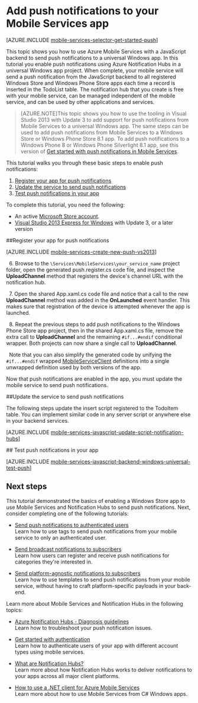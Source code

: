 <properties 
	pageTitle="Add push notifications to your universal Windows 8.1 app | Azure Mobile Services" 
	description="Learn how to send push notifications to your universal Windows 8.1 app from your JavaScript backend mobile service using Azure Notification Hubs." 
	services="mobile-services,notification-hubs" 
	documentationCenter="windows" 
	authors="ggailey777" 
	manager="dwrede" 
	editor=""/>

<tags 
	ms.service="mobile-services" 
	ms.workload="mobile" 
	ms.tgt_pltfrm="mobile-windows" 
	ms.devlang="dotnet" 
	ms.topic="article" 
	ms.date="07/22/2015" 
	ms.author="glenga"/>


# Add push notifications to your Mobile Services app

[AZURE.INCLUDE [mobile-services-selector-get-started-push](../../includes/mobile-services-selector-get-started-push.md)]

This topic shows you how to use Azure Mobile Services with a JavaScript backend to send push notifications to a universal Windows app. In this tutorial you enable push notifications using Azure Notification Hubs in a universal Windows app project. When complete, your mobile service will send a push notification from the JavaScript backend to all registered Windows Store and Windows Phone Store apps each time a record is inserted in the TodoList table. The notification hub that you create is free with your mobile service, can be managed independent of the mobile service, and can be used by other applications and services.

>[AZURE.NOTE]This topic shows you how to use the tooling in Visual Studio 2013 with Update 3 to add support for push notifications from Mobile Services to a universal Windows app. The same steps can be used to add push notifications from Mobile Services to a Windows Store or Windows Phone Store 8.1 app. To add push notifications to a Windows Phone 8 or Windows Phone Silverlight 8.1 app, see this version of [Get started with push notifications in Mobile Services](mobile-services-javascript-backend-windows-phone-get-started-push.md).

This tutorial walks you through these basic steps to enable push notifications:

1. [Register your app for push notifications](#register)
2. [Update the service to send push notifications](#update-service)
3. [Test push notifications in your app](#test)

To complete this tutorial, you need the following:

* An active [Microsoft Store account](http://go.microsoft.com/fwlink/p/?LinkId=280045).
* [Visual Studio 2013 Express for Windows](http://go.microsoft.com/fwlink/?LinkId=257546) with Update 3, or a later version

##<a id="register"></a>Register your app for push notifications

[AZURE.INCLUDE [mobile-services-create-new-push-vs2013](../../includes/mobile-services-create-new-push-vs2013.md)]

&nbsp;&nbsp;6. Browse to the `\Services\MobileServices\your_service_name` project folder, open the generated push.register.cs code file, and inspect the **UploadChannel** method that registers the device's channel URL with the notification hub.

&nbsp;&nbsp;7. Open the shared App.xaml.cs code file and notice that a call to the new **UploadChannel** method was added in the **OnLaunched** event handler. This makes sure that registration of the device is attempted whenever the app is launched.

&nbsp;&nbsp;8. Repeat the previous steps to add push notifications to the Windows Phone Store app project, then in the shared App.xaml.cs file, remove the extra call to **UploadChannel** and the remaining `#if...#endif` conditional wrapper. Both projects can now share a single call to **UploadChannel**. 

&nbsp;&nbsp;Note that you can also simplify the generated code by unifying the `#if...#endif` wrapped [MobileServiceClient] definitions into a single  unwrapped definition used by both versions of the app.

Now that push notifications are enabled in the app, you must update the mobile service to send push notifications. 

##<a id="update-service"></a>Update the service to send push notifications

The following steps update the insert script registered to the TodoItem table. You can implement similar code in any server script or anywhere else in your backend services. 

[AZURE.INCLUDE [mobile-services-javascript-update-script-notification-hubs](../../includes/mobile-services-javascript-update-script-notification-hubs.md)]


##<a id="test"></a> Test push notifications in your app

[AZURE.INCLUDE [mobile-services-javascript-backend-windows-universal-test-push](../../includes/mobile-services-javascript-backend-windows-universal-test-push.md)]

## <a name="next-steps"> </a>Next steps

This tutorial demonstrated the basics of enabling a Windows Store app to use Mobile Services and Notification Hubs to send push notifications. Next, consider completing one of the following tutorials:

+ [Send push notifications to authenticated users](mobile-services-javascript-backend-windows-store-dotnet-push-notifications-app-users.md)
	<br/>Learn how to use tags to send push notifications from your mobile service to only an authenticated user.

+ [Send broadcast notifications to subscribers](../notification-hubs-windows-store-dotnet-send-breaking-news.md)
	<br/>Learn how users can register and receive push notifications for categories they're interested in.

+ [Send platform-agnostic notifications to subscribers](../notification-hubs-aspnet-cross-platform-notify-users.md)
	<br/>Learn how to use templates to send push notifications from your mobile service, without having to craft platform-specific payloads in your back-end.

Learn more about Mobile Services and Notification Hubs in the following topics:

* [Azure Notification Hubs - Diagnosis guidelines](../notification-hubs-diagnosing.md)
	<br/>Learn how to troubleshoot your push notification issues.

* [Get started with authentication]
  <br/>Learn how to authenticate users of your app with different account types using mobile services.

* [What are Notification Hubs?]
  <br/>Learn more about how Notification Hubs works to deliver notifications to your apps across all major client platforms.

* [How to use a .NET client for Azure Mobile Services]
  <br/>Learn more about how to use Mobile Services from C# Windows apps.

<!-- Anchors. -->

<!-- Images. -->

<!-- URLs. -->
[Submit an app page]: http://go.microsoft.com/fwlink/p/?LinkID=266582
[My Applications]: http://go.microsoft.com/fwlink/p/?LinkId=262039
[Live SDK for Windows]: http://go.microsoft.com/fwlink/p/?LinkId=262253
[Get started with Mobile Services]: mobile-services-dotnet-backend-windows-store-dotnet-get-started.md
[Get started with data]: mobile-services-javascript-backend-windows-universal-dotnet-get-started-data.md
[Get started with authentication]: mobile-services-javascript-backend-windows-universal-dotnet-get-started-users.md

[Send push notifications to authenticated users]: mobile-services-javascript-backend-windows-store-dotnet-push-notifications-app-users.md

[What are Notification Hubs?]: ../notification-hubs-overview.md

[How to use a .NET client for Azure Mobile Services]: mobile-services-windows-dotnet-how-to-use-client-library.md
[MobileServiceClient]: http://go.microsoft.com/fwlink/p/?LinkId=302030
 